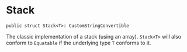 #  Stack

`public struct Stack<T>: CustomStringConvertible`

The classic implementation of a stack (using an array). `Stack<T>` will also conform to `Equatable` if the underlying type `T` conforms to it.

